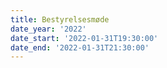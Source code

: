 ```yaml
---
title: Bestyrelsesmøde
date_year: '2022'
date_start: '2022-01-31T19:30:00'
date_end: '2022-01-31T21:30:00'
---
```


